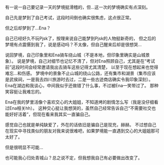 有一说一自己要记录一天的梦境挺滑稽的，但...这一次的梦境确实有点深刻。


自己先是梦到了自己考试，这段时间倒也确实很焦虑，这点很正常。


但之后却梦到了...Ena？


自己已经好久不玩Pjsk了，按理来说自己能梦到Pjsk的人物挺新奇的，
但之后的梦境有点震慑到我了，说是感动吗？不太像，但自己醒来后却是很想哭...


说回梦境，自己印象里和Ena骑车绕山城（不是本地，但印象里确实是山城景象）。
说是梦境，自己对细节也记忆不清了，但对Ena照顾自己，尤其是在“考试前”这段时间会经常邀请我出去骑车这些记得尤其清楚，
以至于现在想起来也觉得难忘...和伤感。
梦境中的景象不止山城的绕山公路，还有集市和湖景（集市应该是武侯祠，一是我去四川旅游时去过，二是一些古迹商店确实令我印象深刻）。
Ena在湖边和我谈心，中间我似乎还做错了什么事，不过被Ena一笑带过了。
那种笑容挺让我难忘的。


Ena在我的梦里活像个喜欢交心的大姐姐，不知道烤的剧情怎么写（我是没仔细看过Ena相关hh）。
这种交心挺让我想哭的，虽然自己经常告诉自己“不需要社交也能好好活着”，但现在看来我其实一直骗自己。


感觉自己也就是单纯缺爱了，外在的话依旧是骗自己是现充，赫赫。
不过想自己在现实中寻找类似的朋友对我来说很难吧，如果梦境能一直遇到交心的大姐姐那可太好了。


但是很明显不可能...


也可能我心归处青城山？总之说不定，但我想我自己有必要做出改变了。
